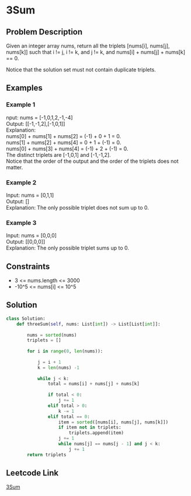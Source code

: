 # 3Sum

## Problem Description
Given an integer array nums, return all the triplets [nums[i], nums[j], nums[k]] such that i != j, i != k, and j != k, and nums[i] + nums[j] + nums[k] == 0.<br>

Notice that the solution set must not contain duplicate triplets.<br>

## Examples
### Example 1
nput: nums = [-1,0,1,2,-1,-4]<br>
Output: [[-1,-1,2],[-1,0,1]]<br>
Explanation: <br>
nums[0] + nums[1] + nums[2] = (-1) + 0 + 1 = 0.<br>
nums[1] + nums[2] + nums[4] = 0 + 1 + (-1) = 0.<br>
nums[0] + nums[3] + nums[4] = (-1) + 2 + (-1) = 0.<br>
The distinct triplets are [-1,0,1] and [-1,-1,2].<br>
Notice that the order of the output and the order of the triplets does not matter.<br>

### Example 2
Input: nums = [0,1,1]<br>
Output: []<br>
Explanation: The only possible triplet does not sum up to 0.<br>

### Example 3
Input: nums = [0,0,0]<br>
Output: [[0,0,0]]<br>
Explanation: The only possible triplet sums up to 0.<br>

## Constraints
- 3 <= nums.length <= 3000
- -10^5 <= nums[i] <= 10^5

## Solution
```python
class Solution:
    def threeSum(self, nums: List[int]) -> List[List[int]]:
        
        nums = sorted(nums)
        triplets = []
        
        for i in range(0, len(nums)):
            
            j = i + 1
            k = len(nums) -1
            
            while j < k:
                total = nums[i] + nums[j] + nums[k]
                
                if total < 0:
                    j += 1
                elif total > 0:
                    k -= 1
                elif total == 0:
                    item = sorted([nums[i], nums[j], nums[k]])
                    if item not in triplets:
                        triplets.append(item)
                    j += 1
                    while nums[j] == nums[j - 1] and j < k:
                        j += 1
        return triplets
```

## Leetcode Link
[3Sum](https://leetcode.com/problems/3sum/)
